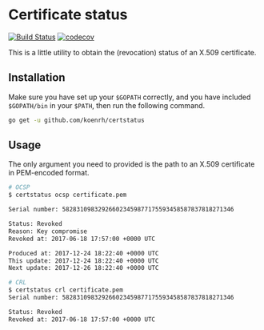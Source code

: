 # Certificate status

[![Build Status](https://travis-ci.com/koenrh/certstatus.svg?branch=master)](https://travis-ci.com/koenrh/certstatus)
[![codecov](https://codecov.io/gh/koenrh/certstatus/branch/master/graph/badge.svg)](https://codecov.io/gh/koenrh/certstatus)

This is a little utility to obtain the (revocation) status of an X.509 certificate.

## Installation

Make sure you have set up your `$GOPATH` correctly, and you have included
`$GOPATH/bin` in your `$PATH`, then run the following command.

```bash
go get -u github.com/koenrh/certstatus
```

## Usage

The only argument you need to provided is the path to an X.509 certificate in
PEM-encoded format.

```bash
# OCSP
$ certstatus ocsp certificate.pem

Serial number: 582831098329266023459877175593458587837818271346

Status: Revoked
Reason: Key compromise
Revoked at: 2017-06-18 17:57:00 +0000 UTC

Produced at: 2017-12-24 18:22:40 +0000 UTC
This update: 2017-12-24 18:22:40 +0000 UTC
Next update: 2017-12-26 18:22:40 +0000 UTC

# CRL
$ certstatus crl certificate.pem
Serial number: 582831098329266023459877175593458587837818271346

Status: Revoked
Revoked at: 2017-06-18 17:57:00 +0000 UTC
```
